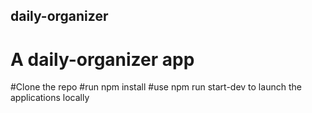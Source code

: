 ## daily-organizer
# A daily-organizer app

#Clone the repo
#run npm install
#use npm run start-dev to launch the applications locally
